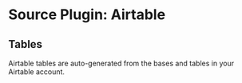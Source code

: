 # Source Plugin: Airtable

## Tables

Airtable tables are auto-generated from the bases and tables in your Airtable account.
